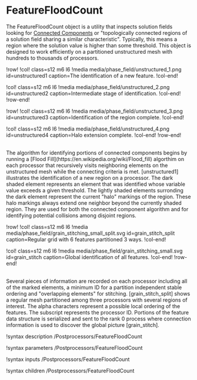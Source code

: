 # FeatureFloodCount

The FeatureFloodCount object is a utility that inspects solution fields looking for [Connected Components](https://en.wikipedia.org/wiki/Connected_component_(graph_theory)) or "topologically connected regions of a solution field sharing a similar characteristic". Typically, this means a region where the solution value is higher than some threshold. This object is designed to work efficiently on a partitioned unstructured mesh with hundreds to thousands of processors.

!row!
!col! class=s12 m6 l6
!media media/phase_field/unstructured_1.png id=unstructured1 caption=The identification of a new feature.
!col-end!

!col! class=s12 m6 l6
!media media/phase_field/unstructured_2.png id=unstructured2 caption=Intermediate stage of identification.
!col-end!
!row-end!

!row!
!col! class=s12 m6 l6
!media media/phase_field/unstructured_3.png id=unstructured3 caption=Identification of the region complete.
!col-end!

!col! class=s12 m6 l6
!media media/phase_field/unstructured_4.png id=unstructured4 caption=Halo extension complete.
!col-end!
!row-end!


<br/>
The algorithm for identifying portions of connected components begins by running a [Flood Fill](https://en.wikipedia.org/wiki/Flood_fill) algorthim on each processor that recursively visits neighboring elements on the unstructured mesh while the connecting criteria is met. [unstructured1] illustrates the identification of a new region on a processor. The dark shaded element represents an element that was identified whose variable value exceeds a given threshold. The lightly shaded elements surronding the dark element represent the current "halo" markings of the region. These halo markings always extend one neighbor beyond the currently shaded region. They are used for both the connected component algorithm and for identifying potential collisions among disjoint regions.


!row!
!col! class=s12 m6 l6
!media media/phase_field/grain_stitching_small_split.svg id=grain_stitch_split caption=Regular grid with 6 features partitioned 3 ways.
!col-end!

!col! class=s12 m6 l6
!media media/phase_field/grain_stitching_small.svg id=grain_stitch caption=Global identification of all features.
!col-end!
!row-end!


<br/>
Several pieces of information are recorded on each processor including all of the marked elements, a minimum ID for a partition independent stable ordering and "overlapping elements" for stitching. [grain_stitch_split] shows a regular mesh partitioned among three processors with several regions of interest. The alpha characters represent a possible local ordering of the features. The subscript represents the processor ID. Portions of the feature data structure is serialized and sent to the rank 0 process where connection information is used to discover the global picture [grain_stitch].


!syntax description /Postprocessors/FeatureFloodCount

!syntax parameters /Postprocessors/FeatureFloodCount

!syntax inputs /Postprocessors/FeatureFloodCount

!syntax children /Postprocessors/FeatureFloodCount
